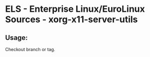 # ELS - Enterprise Linux/EuroLinux Sources - xorg-x11-server-utils 
## Usage:
  Checkout branch or tag.
